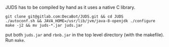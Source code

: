JUDS has to be compiled by hand as it uses a native C library.

```
git clone git@gitlab.com:DecaBot/JUDS.git && cd JUDS
./autoconf.sh && JAVA_HOME=/usr/lib/jvm/java-8-openjdk ./configure
make -j2 && mv juds-*.jar juds.jar
```

put both `juds.jar` and `rbnb.jar` in the top level directory (with the makefile).
Run `make`.
